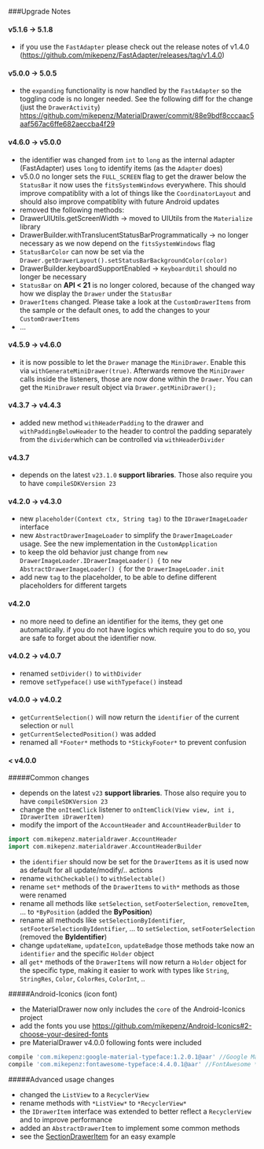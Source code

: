 ###Upgrade Notes

#### v5.1.6 -> 5.1.8
* if you use the `FastAdapter` please check out the release notes of v1.4.0 (https://github.com/mikepenz/FastAdapter/releases/tag/v1.4.0)

#### v5.0.0 -> 5.0.5
* the `expanding` functionality is now handled by the `FastAdapter` so the toggling code is no longer needed. See the following diff for the change (just the `DrawerActivity`) https://github.com/mikepenz/MaterialDrawer/commit/88e9bdf8cccaac5aaf567ac6ffe682aeccba4f29

#### v4.6.0 -> v5.0.0
* the identifier was changed from `int` to `long` as the internal adapter (FastAdapter) uses `long` to identify items (as the `Adapter` does)
* v5.0.0 no longer sets the `FULL_SCREEN` flag to get the drawer below the `StatusBar` it now uses the `fitsSystemWindows` everywhere. This should improve compatiblity with a lot of things like the `CoordinatorLayout` and should also improve compatiblity with future Android updates
* removed the following methods:
 * DrawerUIUtils.getScreenWidth -> moved to UIUtils from the `Materialize` library
 * DrawerBuilder.withTranslucentStatusBarProgrammatically -> no longer necessary as we now depend on the `fitsSystemWindows` flag
 * `StatusBarColor` can now be set via the `Drawer.getDrawerLayout().setStatusBarBackgroundColor(color)`
 * DrawerBuilder.keyboardSupportEnabled -> `KeyboardUtil` should no  longer be necessary
* `StatusBar` on **API < 21** is no longer colored, because of the changed way how we display the `Drawer` under the `StatusBar`
* `DrawerItems` changed. Please take a look at the `CustomDrawerItems` from the sample or the default ones, to add the changes to your `CustomDrawerItems`
* ...

#### v4.5.9 -> v4.6.0
* it is now possible to let the `Drawer` manage the `MiniDrawer`. Enable this via `withGenerateMiniDrawer(true)`. Afterwards remove the `MiniDrawer` calls inside the listeners, those are now done within the `Drawer`. You can get the `MiniDrawer` result object via `Drawer.getMiniDrawer();`

#### v4.3.7 -> v4.4.3
* added new method `withHeaderPadding` to the drawer and `withPaddingBelowHeader` to the header to control the padding separately from the `divider`which can be controlled via `withHeaderDivider`

#### v4.3.7
* depends on the latest `v23.1.0` **support libraries**. Those also require you to have `compileSDKVersion 23`

#### v4.2.0 -> v4.3.0
* new `placeholder(Context ctx, String tag)` to the `IDrawerImageLoader` interface
* new `AbstractDrawerImageLoader` to simplify the `DrawerImageLoader` usage. See the new implementation in the `CustomApplication`
* to keep the old behavior just change from `new DrawerImageLoader.IDrawerImageLoader() {` to `new AbstractDrawerImageLoader() {` for the `DrawerImageLoader.init`
* add new `tag` to the placeholder, to be able to define different placeholders for different targets

#### v4.2.0
* no more need to define an identifier for the items, they get one automatically. if you do not have logics which require you to do so, you are safe to forget about the identifier now.

#### v4.0.2 -> v4.0.7
* renamed `setDivider()` to `withDivider`
* remove `setTypeface()` use `withTypeface()` instead

#### v4.0.0 -> v4.0.2
* `getCurrentSelection()` will now return the `identifier` of the current selection or `null`
* `getCurrentSelectedPosition()` was added
* renamed all `*Footer*` methods to `*StickyFooter*` to prevent confusion

#### < v4.0.0

#####Common changes
* depends on the latest `v23` **support libraries**. Those also require you to have `compileSDKVersion 23`
* change the `onItemClick` listener to `onItemClick(View view, int i, IDrawerItem iDrawerItem)`
* modify the import of the `AccountHeader` and `AccountHeaderBuilder` to
```gradle
import com.mikepenz.materialdrawer.AccountHeader
import com.mikepenz.materialdrawer.AccountHeaderBuilder
```
* the `identifier` should now be set for the `DrawerItems` as it is used now as default for all update/modify/.. actions
* rename `withCheckable()` to `withSelectable()`
* rename `set*` methods of the `DrawerItems` to `with*` methods as those were renamed
* rename all methods like `setSelection`, `setFooterSelection`, `removeItem`, ... to `*ByPosition` (added the **ByPosition**)
* rename all methods like `setSelectionByIdentifier`, `setFooterSelectionByIdentifier`, ... to `setSelection`, `setFooterSelection` (removed the **ByIdentifier**)
* change `updateName`, `updateIcon`, `updateBadge` those methods take now an `identifier` and the specific `Holder` object
* all `get*` methods of the `DrawerItems` will now return a `Holder` object for the specific type, making it easier to work with types like `String`, `StringRes`, `Color`, `ColorRes`, `ColorInt`, ..

#####Android-Iconics (icon font)
* the MaterialDrawer now only includes the `core` of the Android-Iconics project
 * add the fonts you use https://github.com/mikepenz/Android-Iconics#2-choose-your-desired-fonts
* pre MaterialDrawer v4.0.0 following fonts were included
```gradle
compile 'com.mikepenz:google-material-typeface:1.2.0.1@aar' //Google Material Design Icons
compile 'com.mikepenz:fontawesome-typeface:4.4.0.1@aar' //FontAwesome **NOTE:** the packagename changed for this font
```

#####Advanced usage changes
* changed the `ListView` to a `RecyclerView`
 * rename methods with `*ListView*` to `*RecyclerView*`
* the `IDrawerItem` interface was extended to better reflect a `RecyclerView` and to improve performance
 * added an `AbstractDrawerItem` to implement some common methods
 * see the [SectionDrawerItem](https://github.com/mikepenz/MaterialDrawer/blob/feature/refactoring/library/src/main/java/com/mikepenz/materialdrawer/model/SectionDrawerItem.java) for an easy example
